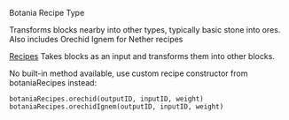 Botania Recipe Type

Transforms blocks nearby into other types, typically basic stone into ores.
Also includes Orechid Ignem for Nether recipes

<ins>Recipes</ins>
Takes blocks as an input and transforms them into other blocks.

No built-in method available, use custom recipe constructor from botaniaRecipes instead:
```
botaniaRecipes.orechid(outputID, inputID, weight)
botaniaRecipes.orechidIgnem(outputID, inputID, weight)
```